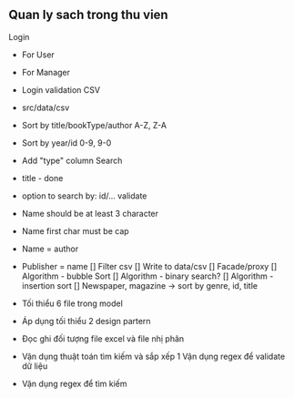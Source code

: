## Quan ly sach trong thu vien
Login
- For User
- For Manager
- Login validation
CSV
- src/data/csv
- Sort by title/bookType/author A-Z, Z-A
- Sort by year/id 0-9, 9-0
- Add "type" column
Search
- title - done
- option to search by: id/...
validate
- Name should be at least 3 character
- Name first char must be cap
- Name = author
- Publisher = name
[] Filter csv
[] Write to data/csv
[] Facade/proxy
[] Algorithm - bubble Sort
[] Algorithm - binary search?
[] Algorithm - insertion sort
[] Newspaper, magazine -> sort by genre, id, title

- Tối thiểu 6 file trong model
- Áp dụng tối thiểu 2 design partern
- Đọc ghi đối tượng file excel và file nhị phân
- Vận dụng thuật toán tìm kiếm và sắp xếp
1 Vận dụng regex để validate dữ liệu
- Vận dụng regex để tìm kiếm

